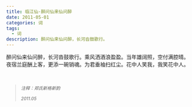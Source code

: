 ```yaml
---
title: 临江仙·醉问仙来仙问醉
date: 2011-05-01
categories: 词
tags:
  - 词
description: 醉问仙来仙问醉，长河沓鼓歌行。 
---
```


醉问仙来仙问醉，长河沓鼓歌行。乘风洒酒浪盈盈。当年雄阔照，空付满腔晴。
夜宿兰庭酬上客，更添一碗销魂。为君垂袖扫红尘。花中人笑我，我笑花中人。

<br/>
<blockquote>
<p><small><i>注释：郑氏新格新韵</i></small></p>
<p><small><i>2011.05</i></small></p>
</blockquote>
